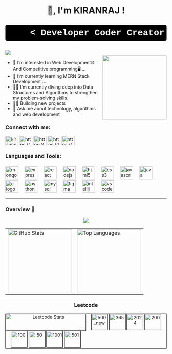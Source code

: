 <!---
KIRANRAJ017/KIRANRAJ017 is a ✨ special ✨ repository because its `README.md` (this file) appears on your GitHub profile.
You can click the Preview link to take a look at your changes.
--->
<h1 align="center">👋, I'm  KIRANRAJ ! <br/>
  <pre align="center" style="font-family: 'Courier New', monospace; background-color: black; color: white; padding: 10px; border-radius: 5px;">
    < Developer Coder Creator />
</pre> 
</h1>
<img align="left" src="https://visitor-badge.laobi.icu/badge?page_id=1204.1204&left_text=Profile%20views"  /><br/>

<img align="right" height="200" src="https://media.giphy.com/media/v1.Y2lkPTc5MGI3NjExM3RiNWxlZGo1NDllMmhndWlsN3NzbTA1ejVqYWxpMmVyZzk0ejF5aiZlcD12MV9pbnRlcm5hbF9naWZfYnlfaWQmY3Q9Zw/l3q2WMhNcyFOWP280/giphy.gif"  />

- 👀 I’m interested in Web Development🌐 And Competitive programming🖥️ ...
- 🌱 I’m currently learning MERN Stack Development ...
- 🧑‍💼 I'm currently diving deep into Data Structures and Algorithms to strengthen my problem-solving skills.
- 🧑‍💻 Building new projects
- 💬 Ask me about technology, algorithms and web development

<h3 align="left">Connect with me:</h3>
<p align="left">
<a href="https://twitter.com/kiranraj_017" target="blank"><img align="center" src="https://raw.githubusercontent.com/rahuldkjain/github-profile-readme-generator/master/src/images/icons/Social/twitter.svg" alt="kiranraj_017" height="30" width="40" /></a>
<a href="https://www.linkedin.com/in/kiranraj-b-2334a8239/" target="blank"><img align="center" src="https://raw.githubusercontent.com/rahuldkjain/github-profile-readme-generator/master/src/images/icons/Social/linked-in-alt.svg" alt="https://www.linkedin.com/in/kiranraj-b-2334a8239/" height="30" width="40" /></a>
<a href="https://stackoverflow.com/users/24876361/kiran-raj-b" target="blank"><img align="center" src="https://raw.githubusercontent.com/rahuldkjain/github-profile-readme-generator/master/src/images/icons/Social/stack-overflow.svg" alt="https://stackoverflow.com/users/24876361/kiran-raj-b" height="30" width="40" /></a>
<a href="https://leetcode.com/u/kiranraj_017/" target="blank"><img align="center" src="https://raw.githubusercontent.com/rahuldkjain/github-profile-readme-generator/master/src/images/icons/Social/leet-code.svg" alt="https://leetcode.com/u/kiranraj_017/" height="30" width="40" /></a>
<a href="https://www.geeksforgeeks.org/user/kiranraj017/" target="blank"><img align="center" src="https://raw.githubusercontent.com/rahuldkjain/github-profile-readme-generator/master/src/images/icons/Social/geeks-for-geeks.svg" alt="https://www.geeksforgeeks.org/user/bkiranrheft/" height="30" width="40" /></a>
</p>

<h3 align="left">Languages and Tools:</h3>

###

<div align="left">
  <img src="https://cdn.jsdelivr.net/gh/devicons/devicon/icons/mongodb/mongodb-original.svg" height="40" alt="mongodb logo"  />
  <img width="12" />
  <img src="https://cdn.jsdelivr.net/gh/devicons/devicon/icons/express/express-original.svg" height="40" alt="express logo"  />
  <img width="12" />
  <img src="https://cdn.jsdelivr.net/gh/devicons/devicon/icons/react/react-original.svg" height="40" alt="react logo"  />
  <img width="12" />
  <img src="https://cdn.jsdelivr.net/gh/devicons/devicon/icons/nodejs/nodejs-original.svg" height="40" alt="nodejs logo"  />
  <img width="12" />
  <img src="https://cdn.jsdelivr.net/gh/devicons/devicon/icons/html5/html5-original.svg" height="40" alt="html5 logo"  />
  <img width="12" />
  <img src="https://cdn.jsdelivr.net/gh/devicons/devicon/icons/css3/css3-original.svg" height="40" alt="css3 logo"  />
  <img width="12" />
  <img src="https://cdn.jsdelivr.net/gh/devicons/devicon/icons/javascript/javascript-original.svg" height="40" alt="javascript logo"  />
  <img width="12" />
  <img src="https://cdn.jsdelivr.net/gh/devicons/devicon/icons/java/java-original.svg" height="40" alt="java logo"  />
  <img width="12" />
  <img src="https://cdn.jsdelivr.net/gh/devicons/devicon/icons/c/c-original.svg" height="40" alt="c logo"  />
  <img width="12" />
  <img src="https://cdn.jsdelivr.net/gh/devicons/devicon/icons/python/python-original.svg" height="40" alt="python logo"  />
  <img width="12" />
  <img src="https://cdn.jsdelivr.net/gh/devicons/devicon/icons/mysql/mysql-original.svg" height="40" alt="mysql logo"  />
  <img width="12" />
  <img src="https://cdn.jsdelivr.net/gh/devicons/devicon/icons/figma/figma-original.svg" height="40" alt="figma logo"  />
  <img width="12" />
  <img src="https://cdn.jsdelivr.net/gh/devicons/devicon/icons/intellij/intellij-original.svg" height="40" alt="intellij logo"  />
  <img width="12" />
  <img src="https://cdn.jsdelivr.net/gh/devicons/devicon/icons/vscode/vscode-original.svg" height="40" alt="vscode logo"  />
</div>
<hr/>
<h3 align="left">Overview 🚀</h3>
<div align="center">

  <div >
  
  ![](https://github-readme-streak-stats.herokuapp.com/?user=KIRANRAJ017&theme=react&hide_border=true)

  </div>

  <table>
  <tr>
    <td>
      <img src="https://github-readme-stats.vercel.app/api?username=KIRANRAJ017&theme=react&hide_border=true&include_all_commits=false&count_private=false" alt="GitHub Stats" height="200" />
    </td>
    <td>
      <img src="https://github-readme-stats.vercel.app/api/top-langs/?username=KIRANRAJ017&theme=react&hide_border=true&include_all_commits=false&count_private=false&layout=compact" alt="Top Languages" height="200"/>
    </td>
  </tr>
</table>

  <h3>Leetcode</h3>
  <div style="display: grid; grid-template-columns: 1fr 1fr; gap: 0px; border: 1px solid black; padding: 0px;">
  <!-- LeetCode Stats Section -->
  <img src="https://leetcard.jacoblin.cool/kiranraj_017?theme=dark" alt="Leetcode Stats" style="border: 1px solid black; padding: 0px; align: left;/>

  <!-- Images Section -->
  <div style="display: grid; grid-template-columns: 1fr 1fr; gap: 0px; border: 1px solid black; padding: 0px;">
    <!-- First Row (4 images) -->
    <div>
    <img src="https://github.com/user-attachments/assets/c6f0fa07-a25b-4f10-b41e-45390ecbc5b6" alt="500_new" style="height: 50px;  border: 1px solid black;" />
    <img src="https://github.com/user-attachments/assets/e1b6c2b9-1fa5-4688-8d11-f62bf02d3f1e" alt="365" style="height: 50px;  border: 1px solid black;" />
    <img src="https://github.com/user-attachments/assets/30c576e6-1472-49f2-b06e-ee5217a7f720" alt="2024" style="height: 50px; border: 1px solid black;" />
    <img src="https://github.com/user-attachments/assets/bbfdb7fd-b101-46cc-92d8-d44892266a81" alt="200" style="height: 50px;  border: 1px solid black;" />
    </div>
    <!-- Second Row (remaining images) -->
    <div>
    <img src="https://github.com/user-attachments/assets/0cee23c8-ce41-4b2a-9d64-ea8ad816bf46" alt="100" style="height: 50px;  border: 1px solid black;" />
    <img src="https://github.com/user-attachments/assets/cad23a74-96b6-41dd-9ec4-4bfa05707d62" alt="50" style="height: 50px;  border: 1px solid black;" />
    <img src="https://github.com/user-attachments/assets/c4cf8dbd-96f7-46fc-93d1-f205d8fbaaa5" alt="1001" style="height: 50px;  border: 1px solid black;" />
    <img src="https://github.com/user-attachments/assets/99195d5b-30a3-49b4-8fac-59048c3a641b" alt="501" style="height: 50px;  border: 1px solid black;" />
    </div>
  </div>
</div>



</div>


